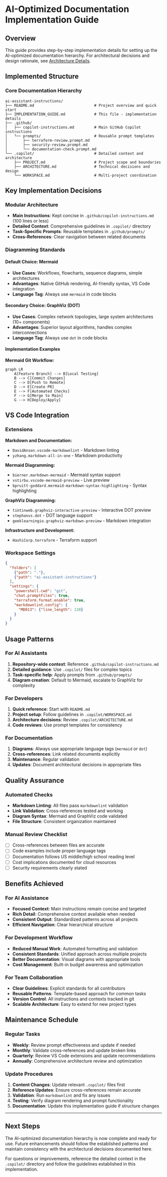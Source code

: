 # AI-Optimized Documentation Implementation Guide

## Overview

This guide provides step-by-step implementation details for setting up the AI-optimized documentation hierarchy.
For architectural decisions and design rationale, see [Architecture Details](.copilot/ARCHITECTURE.md).

## Implemented Structure

### Core Documentation Hierarchy

```text
ai-assistant-instructions/
├── README.md                           # Project overview and quick start
├── IMPLEMENTATION_GUIDE.md             # This file - implementation details
├── .github/
│   ├── copilot-instructions.md         # Main GitHub Copilot instructions
│   └── prompts/                        # Reusable prompt templates
│       ├── terraform-review.prompt.md
│       ├── security-review.prompt.md
│       └── documentation-check.prompt.md
└── .copilot/                           # Detailed context and architecture
    ├── PROJECT.md                      # Project scope and boundaries
    ├── ARCHITECTURE.md                 # Technical decisions and design
    └── WORKSPACE.md                    # Multi-project coordination
```

## Key Implementation Decisions

### Modular Architecture

- **Main Instructions**: Kept concise in `.github/copilot-instructions.md` (100 lines or less)
- **Detailed Context**: Comprehensive guidelines in `.copilot/` directory
- **Task-Specific Prompts**: Reusable templates in `.github/prompts/`
- **Cross-References**: Clear navigation between related documents

### Diagramming Standards

#### Default Choice: Mermaid

- **Use Cases**: Workflows, flowcharts, sequence diagrams, simple architectures
- **Advantages**: Native GitHub rendering, AI-friendly syntax, VS Code integration
- **Language Tag**: Always use `mermaid` in code blocks

#### Secondary Choice: GraphViz (DOT)

- **Use Cases**: Complex network topologies, large system architectures (10+ components)
- **Advantages**: Superior layout algorithms, handles complex interconnections
- **Language Tag**: Always use `dot` in code blocks

#### Implementation Examples

**Mermaid Git Workflow:**

```mermaid
graph LR
    A[Feature Branch] --> B[Local Testing]
    B --> C[Commit Changes]
    C --> D[Push to Remote]
    D --> E[Create PR]
    E --> F[Automated Checks]
    F --> G[Merge to Main]
    G --> H[Deploy/Apply]
```

## VS Code Integration

### Extensions

**Markdown and Documentation:**

- `DavidAnson.vscode-markdownlint` - Markdown linting
- `yzhang.markdown-all-in-one` - Markdown productivity

**Mermaid Diagramming:**

- `bierner.markdown-mermaid` - Mermaid syntax support
- `vstirbu.vscode-mermaid-preview` - Live preview
- `bpruitt-goddard.mermaid-markdown-syntax-highlighting` - Syntax highlighting

**GraphViz Diagramming:**

- `tintinweb.graphviz-interactive-preview` - Interactive DOT preview
- `stephanvs.dot` - DOT language support
- `geeklearningio.graphviz-markdown-preview` - Markdown integration

**Infrastructure and Development:**

- `HashiCorp.terraform` - Terraform support

### Workspace Settings

```json
{
  "folders": [
    {"path": "."},
    {"path": "ai-assistant-instructions"}
  ],
  "settings": {
    "powershell.cwd": "git",
    "chat.promptFiles": true,
    "terraform.format.enable": true,
    "markdownlint.config": {
      "MD013": {"line_length": 120}
    }
  }
}
```

## Usage Patterns

### For AI Assistants

1. **Repository-wide context**: Reference `.github/copilot-instructions.md`
2. **Detailed guidance**: Use `.copilot/` files for complex topics
3. **Task-specific help**: Apply prompts from `.github/prompts/`
4. **Diagram creation**: Default to Mermaid, escalate to GraphViz for complexity

### For Developers

1. **Quick reference**: Start with `README.md`
2. **Project setup**: Follow guidelines in `.copilot/WORKSPACE.md`
3. **Architecture decisions**: Review `.copilot/ARCHITECTURE.md`
4. **Code reviews**: Use prompt templates for consistency

### For Documentation

1. **Diagrams**: Always use appropriate language tags (`mermaid` or `dot`)
2. **Cross-references**: Link related documents explicitly
3. **Maintenance**: Regular validation
4. **Updates**: Document architectural decisions in appropriate files

## Quality Assurance

### Automated Checks

- **Markdown Linting**: All files pass `markdownlint` validation
- **Link Validation**: Cross-references tested and working
- **Diagram Syntax**: Mermaid and GraphViz code validated
- **File Structure**: Consistent organization maintained

### Manual Review Checklist

- [ ] Cross-references between files are accurate
- [ ] Code examples include proper language tags
- [ ] Documentation follows US middle/high school reading level
- [ ] Cost implications documented for cloud resources
- [ ] Security requirements clearly stated

## Benefits Achieved

### For AI Assistance

- **Focused Context**: Main instructions remain concise and targeted
- **Rich Detail**: Comprehensive context available when needed
- **Consistent Output**: Standardized patterns across all projects
- **Efficient Navigation**: Clear hierarchical structure

### For Development Workflow

- **Reduced Manual Work**: Automated formatting and validation
- **Consistent Standards**: Unified approach across multiple projects
- **Better Documentation**: Visual diagrams with appropriate tools
- **Cost Management**: Built-in budget awareness and optimization

### For Team Collaboration

- **Clear Guidelines**: Explicit standards for all contributors
- **Reusable Patterns**: Template-based approach for common tasks
- **Version Control**: All instructions and contexts tracked in git
- **Scalable Architecture**: Easy to extend for new project types

## Maintenance Schedule

### Regular Tasks

- **Weekly**: Review prompt effectiveness and update if needed
- **Monthly**: Validate cross-references and update broken links
- **Quarterly**: Review VS Code extensions and update recommendations
- **Annually**: Comprehensive architecture review and optimization

### Update Procedures

1. **Content Changes**: Update relevant `.copilot/` files first
2. **Reference Updates**: Ensure cross-references remain accurate
3. **Validation**: Run `markdownlint` and fix any issues
4. **Testing**: Verify diagram rendering and prompt functionality
5. **Documentation**: Update this implementation guide if structure changes

---

## Next Steps

The AI-optimized documentation hierarchy is now complete and ready for use. Future enhancements should follow
the established patterns and maintain consistency with the architectural decisions documented here.

For questions or improvements, reference the detailed context in the `.copilot/` directory and follow the
guidelines established in this implementation.
